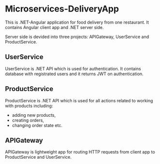 # Microservices-DeliveryApp

This is .NET-Angular application for food delivery from one restaurant. It contains Angular client app and .NET server side. 

Server side is devided into three projects: APIGateway, UserService and ProductService.

## UserService

UserService is .NET API which is used for authentication. 
It contains database with registrated users and it returns JWT on authentication. 

## ProductService

ProductService is .NET API which is used for all actions related to working with products including:
- adding new products,
- creating orders,
- changing order state etc. 


## APIGateway

APIGateway is lightweight app for routing HTTP requests from client app to ProductService and UserService.

